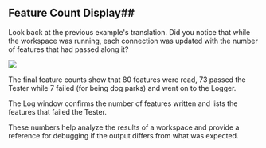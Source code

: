 ## Feature Count Display##
Look back at the previous example's translation. Did you notice that while the workspace was running, each connection was updated with the number of features that had passed along it?

![](/Integration2LabDemonstration/Images/Img2.029.TransformerCounts.png)


The final feature counts show that 80 features were read, 73 passed the Tester while 7 failed (for being dog parks) and went on to the Logger.

The Log window confirms the number of features written and lists the features that failed the Tester.

These numbers help analyze the results of a workspace and provide a reference for debugging if the output differs from what was expected.